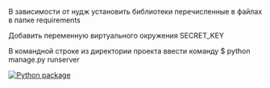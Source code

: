 В зависимости от нудж установить библиотеки перечисленные в файлах в папке requirements

Добавить переменную виртуального окружения SECRET_KEY

В командной строке из директории проекта ввести команду 
$ python manage.py runserver

[![Python package](https://github.com/Mput13/django_edu/actions/workflows/python-package.yml/badge.svg)](https://github.com/Mput13/django_edu/actions/workflows/python-package.yml)
